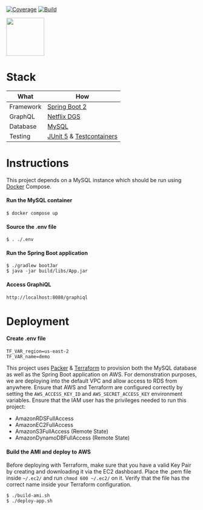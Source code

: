 [![Coverage](https://codecov.io/gh/itsandreramon/terraform-starter/branch/master/graph/badge.svg)](https://codecov.io/gh/itsandreramon/terraform-starter)
[![Build](https://github.com/itsandreramon/terraform-starter/workflows/Build/badge.svg?branch=master)](https://github.com/itsandreramon/terraform-starter/actions)

<img width="auto" height="100px" src="https://i.imgur.com/wGJQmTN.png">

# Stack

| What          | How                                                                                                                        |
|---------------|----------------------------------------------------------------------------------------------------------------------------|
| Framework     | [Spring Boot 2](https://spring.io/)                                                                                        |
| GraphQL       | [Netflix DGS](https://github.com/Netflix/dgs-framework)                                                                    |
| Database      | [MySQL](https://www.mysql.com/)                                                                                            |
| Testing       | [JUnit 5](https://github.com/junit-team/junit5) & [Testcontainers](https://github.com/testcontainers/testcontainers-java/) |

# Instructions

This project depends on a MySQL instance which should be run
using [Docker](https://www.docker.com/products/docker-desktop) Compose.

#### Run the MySQL container

```
$ docker compose up
```

#### Source the .env file

```
$ . ./.env
```

#### Run the Spring Boot application

```
$ ./gradlew bootJar
$ java -jar build/libs/App.jar
```

#### Access GraphiQL

```
http://localhost:8080/graphiql
```

# Deployment

#### Create .env file
```
TF_VAR_region=us-east-2
TF_VAR_name=demo
```

This project uses [Packer](https://www.packer.io/) & [Terraform](https://www.terraform.io/) to provision both the MySQL
database as well as the Spring Boot application on AWS. For demonstration purposes, we are deploying into the default
VPC and allow access to RDS from anywhere. Ensure that AWS and Terraform are configured correctly by setting
the `AWS_ACCESS_KEY_ID` and `AWS_SECRET_ACCESS_KEY` environment variables. Ensure that the IAM user has the privileges
needed to run this project:

- AmazonRDSFullAccess
- AmazonEC2FullAccess
- AmazonS3FullAccess (Remote State)
- AmazonDynamoDBFullAccess (Remote State)

#### Build the AMI and deploy to AWS

Before deploying with Terraform, make sure that you have a valid Key Pair by creating and downloading it via the EC2
dashboard. Place the .pem file inside `~/.ec2/` and run `chmod 600 ~/.ec2/` on it. Verify that the file has the correct
name inside your Terraform configuration.

```
$ ./build-ami.sh
$ ./deploy-app.sh
```
